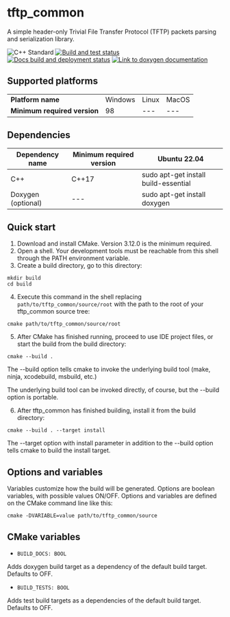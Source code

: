 # tftp_common

A simple header-only Trivial File Transfer Protocol (TFTP) packets parsing and serialization library.

![C++ Standard](https://img.shields.io/badge/C%2B%2B-17-blue)
[![Build and test status](https://img.shields.io/github/actions/workflow/status/eoan-ermine/tftp_common/build_and_test.yml)](https://github.com/eoan-ermine/tftp_common/actions/workflows/build_and_test.yml)
[![Docs build and deployment status](https://img.shields.io/github/actions/workflow/status/eoan-ermine/tftp_common/build_docs.yml?label=docs)](https://github.com/eoan-ermine/tftp_common/actions/workflows/build_docs.yml)
[![Link to doxygen documentation](https://img.shields.io/badge/-doxygen%20documentation-blue)](https://eoanermine.com/tftp_common/)

## Supported platforms

|               |                          |               |               |
|---------------|--------------------------|---------------|---------------|
| **Platform name** | Windows | Linux | MacOS |
| **Minimum required version** | 98 | --- | --- |

## Dependencies

| Dependency name         | Minimum required version | Ubuntu 22.04                         |
|-------------------------|--------------------------|--------------------------------------|
| C++                     | C++17                    | sudo apt-get install build-essential |
| Doxygen (optional)      | ---                      | sudo apt-get install doxygen         |

## Quick start

1. Download and install CMake. Version 3.12.0 is the minimum required.
2. Open a shell. Your development tools must be reachable from this shell through the PATH environment variable.
3. Create a build directory, go to this directory:
```shell
mkdir build
cd build
```
4. Execute this command in the shell replacing `path/to/tftp_common/source/root` with the path to the root of your tftp_common source tree:
```shell
cmake path/to/tftp_common/source/root
```
5. After CMake has finished running, proceed to use IDE project files, or start the build from the build directory:
```shell
cmake --build .
```
The --build option tells cmake to invoke the underlying build tool (make, ninja, xcodebuild, msbuild, etc.)

The underlying build tool can be invoked directly, of course, but the --build option is portable.

6. After tftp_common has finished building, install it from the build directory:
```shell
cmake --build . --target install
```

The --target option with install parameter in addition to the --build option tells cmake to build the install target.

## Options and variables

Variables customize how the build will be generated. Options are boolean variables, with possible values ON/OFF. Options and variables are defined on the CMake command line like this:

```shell
cmake -DVARIABLE=value path/to/tftp_common/source
```

## CMake variables

* `BUILD_DOCS: BOOL`

Adds doxygen build target as a dependency of the default build target. Defaults to OFF.

* `BUILD_TESTS: BOOL`

Adds test build targets as a dependencies of the default build target. Defaults to OFF.
